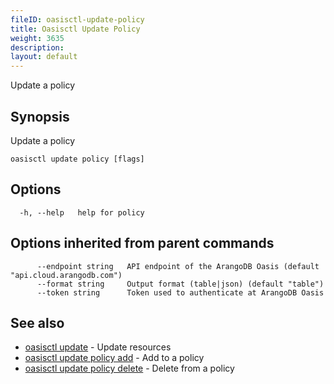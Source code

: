 ```yaml
---
fileID: oasisctl-update-policy
title: Oasisctl Update Policy
weight: 3635
description: 
layout: default
---
```

Update a policy

## Synopsis

Update a policy

```
oasisctl update policy [flags]
```

## Options

```
  -h, --help   help for policy
```

## Options inherited from parent commands

```
      --endpoint string   API endpoint of the ArangoDB Oasis (default "api.cloud.arangodb.com")
      --format string     Output format (table|json) (default "table")
      --token string      Token used to authenticate at ArangoDB Oasis
```

## See also

* [oasisctl update]()	 - Update resources
* [oasisctl update policy add](oasisctl-update-policy-add)	 - Add to a policy
* [oasisctl update policy delete](oasisctl-update-policy-delete)	 - Delete from a policy

